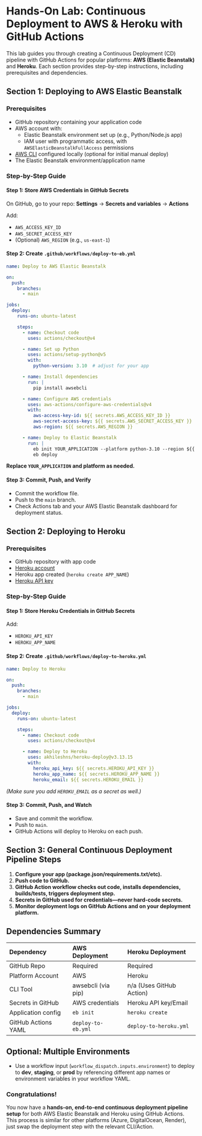 # Hands-On Lab: Continuous Deployment to AWS \& Heroku with GitHub Actions

This lab guides you through creating a Continuous Deployment (CD) pipeline with GitHub Actions for popular platforms: **AWS (Elastic Beanstalk)** and **Heroku**. Each section provides step-by-step instructions, including prerequisites and dependencies.

## Section 1: Deploying to AWS Elastic Beanstalk

### Prerequisites

- GitHub repository containing your application code
- AWS account with:
    - Elastic Beanstalk environment set up (e.g., Python/Node.js app)
    - IAM user with programmatic access, with `AWSElasticBeanstalkFullAccess` permissions
- [AWS CLI](https://docs.aws.amazon.com/cli/latest/userguide/cli-configure-quickstart.html) configured locally (optional for initial manual deploy)
- The Elastic Beanstalk environment/application name


### Step-by-Step Guide

#### Step 1: Store AWS Credentials in GitHub Secrets

On GitHub, go to your repo:
**Settings** → **Secrets and variables** → **Actions**

Add:

- `AWS_ACCESS_KEY_ID`
- `AWS_SECRET_ACCESS_KEY`
- (Optional) `AWS_REGION` (e.g., `us-east-1`)


#### Step 2: Create `.github/workflows/deploy-to-eb.yml`

```yaml
name: Deploy to AWS Elastic Beanstalk

on:
  push:
    branches:
      - main

jobs:
  deploy:
    runs-on: ubuntu-latest

    steps:
      - name: Checkout code
        uses: actions/checkout@v4

      - name: Set up Python
        uses: actions/setup-python@v5
        with:
          python-version: 3.10  # adjust for your app

      - name: Install dependencies
        run: |
          pip install awsebcli

      - name: Configure AWS credentials
        uses: aws-actions/configure-aws-credentials@v4
        with:
          aws-access-key-id: ${{ secrets.AWS_ACCESS_KEY_ID }}
          aws-secret-access-key: ${{ secrets.AWS_SECRET_ACCESS_KEY }}
          aws-region: ${{ secrets.AWS_REGION }}

      - name: Deploy to Elastic Beanstalk
        run: |
          eb init YOUR_APPLICATION --platform python-3.10 --region ${{ secrets.AWS_REGION }}
          eb deploy
```

**Replace `YOUR_APPLICATION` and platform as needed.**

#### Step 3: Commit, Push, and Verify

- Commit the workflow file.
- Push to the `main` branch.
- Check Actions tab and your AWS Elastic Beanstalk dashboard for deployment status.


## Section 2: Deploying to Heroku

### Prerequisites

- GitHub repository with app code
- [Heroku account](https://heroku.com/)
- Heroku app created (`heroku create APP_NAME`)
- [Heroku API key](https://dashboard.heroku.com/account)


### Step-by-Step Guide

#### Step 1: Store Heroku Credentials in GitHub Secrets

Add:

- `HEROKU_API_KEY`
- `HEROKU_APP_NAME`


#### Step 2: Create `.github/workflows/deploy-to-heroku.yml`

```yaml
name: Deploy to Heroku

on:
  push:
    branches:
      - main

jobs:
  deploy:
    runs-on: ubuntu-latest

    steps:
      - name: Checkout code
        uses: actions/checkout@v4

      - name: Deploy to Heroku
        uses: akhileshns/heroku-deploy@v3.13.15
        with:
          heroku_api_key: ${{ secrets.HEROKU_API_KEY }}
          heroku_app_name: ${{ secrets.HEROKU_APP_NAME }}
          heroku_email: ${{ secrets.HEROKU_EMAIL }}
```

*(Make sure you add `HEROKU_EMAIL` as a secret as well.)*

#### Step 3: Commit, Push, and Watch

- Save and commit the workflow.
- Push to `main`.
- GitHub Actions will deploy to Heroku on each push.


## Section 3: General Continuous Deployment Pipeline Steps

1. **Configure your app (package.json/requirements.txt/etc).**
2. **Push code to GitHub.**
3. **GitHub Action workflow checks out code, installs dependencies, builds/tests, triggers deployment step.**
4. **Secrets in GitHub used for credentials—never hard-code secrets.**
5. **Monitor deployment logs on GitHub Actions and on your deployment platform.**

## Dependencies Summary

| Dependency | AWS Deployment | Heroku Deployment |
| :-- | :-- | :-- |
| GitHub Repo | Required | Required |
| Platform Account | AWS | Heroku |
| CLI Tool | awsebcli (via pip) | n/a (Uses GitHub Action) |
| Secrets in GitHub | AWS credentials | Heroku API key/Email |
| Application config | `eb init` | `heroku create` |
| GitHub Actions YAML | `deploy-to-eb.yml` | `deploy-to-heroku.yml` |

## Optional: Multiple Environments

- Use a workflow input (`workflow_dispatch.inputs.environment`) to deploy to **dev**, **staging**, or **prod** by referencing different app names or environment variables in your workflow YAML.


### Congratulations!

You now have a **hands-on, end-to-end continuous deployment pipeline setup** for both AWS Elastic Beanstalk and Heroku using GitHub Actions. This process is similar for other platforms (Azure, DigitalOcean, Render), just swap the deployment step with the relevant CLI/Action.

